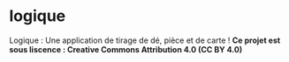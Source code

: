 # logique
Logique : Une application de tirage de dé, pièce et de carte !
**Ce projet est sous liscence : Creative Commons Attribution 4.0 (CC BY 4.0)**
